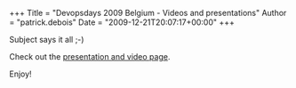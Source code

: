 +++
Title = "Devopsdays 2009 Belgium - Videos and presentations"
Author = "patrick.debois"
Date = "2009-12-21T20:07:17+00:00"
+++

Subject says it all ;-)

Check out the [presentation and video page](/events/2009-ghent/program).

Enjoy!
